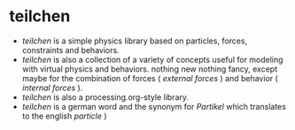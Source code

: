 # teilchen #

* *teilchen* is a simple physics library based on particles, forces, constraints and behaviors. 
* *teilchen* is also a collection of a variety of concepts useful for modeling with virtual physics and behaviors. nothing new nothing fancy, except maybe for the combination of forces ( *external forces* ) and behavior ( *internal forces* ).
* *teilchen* is also a processing.org-style library.
* *teilchen* is a german word and the synonym for *Partikel* which translates to the english *particle*  )